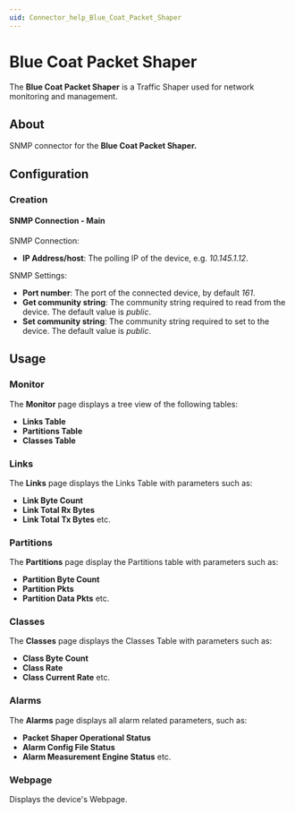 ```yaml
---
uid: Connector_help_Blue_Coat_Packet_Shaper
---
```


# Blue Coat Packet Shaper

The **Blue Coat Packet Shaper** is a Traffic Shaper used for network monitoring and management.

## About

SNMP connector for the **Blue Coat Packet Shaper.**

## Configuration

### Creation

#### SNMP Connection - Main

SNMP Connection:

- **IP Address/host**: The polling IP of the device, e.g. *10.145.1.12*.

SNMP Settings:

- **Port number**: The port of the connected device, by default *161*.
- **Get community string**: The community string required to read from the device. The default value is *public*.
- **Set community string**: The community string required to set to the device. The default value is *public*.

## Usage

### Monitor

The **Monitor** page displays a tree view of the following tables:

- **Links Table**
- **Partitions Table**
- **Classes Table**

### Links

The **Links** page displays the Links Table with parameters such as:

- **Link Byte Count**
- **Link Total Rx Bytes**
- **Link Total Tx Bytes** etc.

### Partitions

The **Partitions** page display the Partitions table with parameters such as:

- **Partition Byte Count**
- **Partition Pkts**
- **Partition Data Pkts** etc.

### Classes

The **Classes** page displays the Classes Table with parameters such as:

- **Class Byte Count**
- **Class Rate**
- **Class Current Rate** etc.

### Alarms

The **Alarms** page displays all alarm related parameters, such as:

- **Packet Shaper Operational Status**
- **Alarm Config File Status**
- **Alarm Measurement Engine Status** etc.

### Webpage

Displays the device's Webpage.
